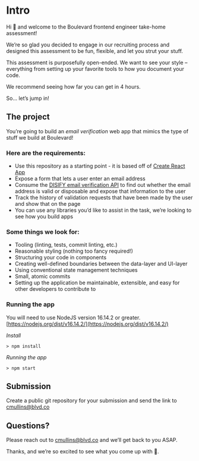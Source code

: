 # Intro

Hi 👋 and welcome to the Boulevard frontend engineer take-home assessment!

We’re so glad you decided to engage in our recruiting process and designed this assessment to be fun, flexible, and let you strut your stuff.

This assessment is purposefully open-ended. We want to see your style – everything from setting up your favorite tools to how you document your code.

We recommend seeing how far you can get in 4 hours.

So… let’s jump in!

## The project

You’re going to build an _email verification_ web app that mimics the type of stuff we build at Boulevard!

### Here are the requirements:

- Use this repository as a starting point - it is based off of [Create React App](https://github.com/mui/material-ui/tree/master/examples/material-ui-vite-ts)
- Expose a form that lets a user enter an email address
- Consume the [DISIFY email verification API](https://www.disify.com/) to find out whether the email address is valid or disposable and expose that information to the user
- Track the history of validation requests that have been made by the user and show that on the page
- You can use any libraries you’d like to assist in the task, we’re looking to see how you build apps

### Some things we look for:

- Tooling (linting, tests, commit linting, etc.)
- Reasonable styling (nothing too fancy required!)
- Structuring your code in components
- Creating well-defined boundaries between the data-layer and UI-layer
- Using conventional state management techniques
- Small, atomic commits
- Setting up the application be maintainable, extensible, and easy for other developers to contribute to

### Running the app

You will need to use NodeJS version 16.14.2 or greater.
[https://nodejs.org/dist/v16.14.2/](https://nodejs.org/dist/v16.14.2/)

*Install*
```
> npm install
```

*Running the app*
```
> npm start
```


## Submission

Create a public git repository for your submission and send the link to [cmullins@blvd.co](cmullins@blvd.co)

## Questions?

Please reach out to [cmullins@blvd.co](cmullins@blvd.co) and we’ll get back to you ASAP.

Thanks, and we’re so excited to see what you come up with 🎉.
